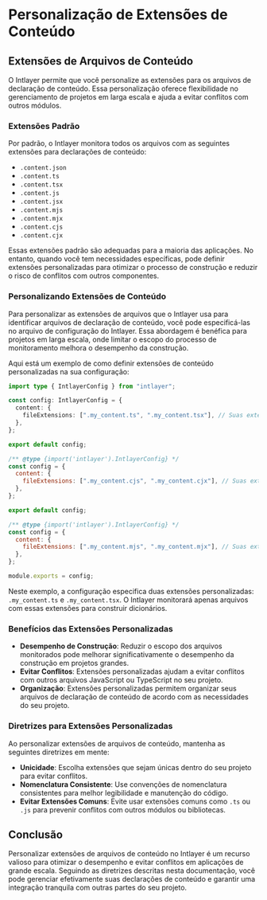 # Personalização de Extensões de Conteúdo

## Extensões de Arquivos de Conteúdo

O Intlayer permite que você personalize as extensões para os arquivos de declaração de conteúdo. Essa personalização oferece flexibilidade no gerenciamento de projetos em larga escala e ajuda a evitar conflitos com outros módulos.

### Extensões Padrão

Por padrão, o Intlayer monitora todos os arquivos com as seguintes extensões para declarações de conteúdo:

- `.content.json`
- `.content.ts`
- `.content.tsx`
- `.content.js`
- `.content.jsx`
- `.content.mjs`
- `.content.mjx`
- `.content.cjs`
- `.content.cjx`

Essas extensões padrão são adequadas para a maioria das aplicações. No entanto, quando você tem necessidades específicas, pode definir extensões personalizadas para otimizar o processo de construção e reduzir o risco de conflitos com outros componentes.

### Personalizando Extensões de Conteúdo

Para personalizar as extensões de arquivos que o Intlayer usa para identificar arquivos de declaração de conteúdo, você pode especificá-las no arquivo de configuração do Intlayer. Essa abordagem é benéfica para projetos em larga escala, onde limitar o escopo do processo de monitoramento melhora o desempenho da construção.

Aqui está um exemplo de como definir extensões de conteúdo personalizadas na sua configuração:

```typescript fileName="intlayer.config.ts" codeFormat="typescript"
import type { IntlayerConfig } from "intlayer";

const config: IntlayerConfig = {
  content: {
    fileExtensions: [".my_content.ts", ".my_content.tsx"], // Suas extensões personalizadas
  },
};

export default config;
```

```javascript fileName="intlayer.config.mjs" codeFormat="esm"
/** @type {import('intlayer').IntlayerConfig} */
const config = {
  content: {
    fileExtensions: [".my_content.cjs", ".my_content.cjx"], // Suas extensões personalizadas
  },
};

export default config;
```

```javascript fileName="intlayer.config.cjs" codeFormat="commonjs"
/** @type {import('intlayer').IntlayerConfig} */
const config = {
  content: {
    fileExtensions: [".my_content.mjs", ".my_content.mjx"], // Suas extensões personalizadas
  },
};

module.exports = config;
```

Neste exemplo, a configuração especifica duas extensões personalizadas: `.my_content.ts` e `.my_content.tsx`. O Intlayer monitorará apenas arquivos com essas extensões para construir dicionários.

### Benefícios das Extensões Personalizadas

- **Desempenho de Construção**: Reduzir o escopo dos arquivos monitorados pode melhorar significativamente o desempenho da construção em projetos grandes.
- **Evitar Conflitos**: Extensões personalizadas ajudam a evitar conflitos com outros arquivos JavaScript ou TypeScript no seu projeto.
- **Organização**: Extensões personalizadas permitem organizar seus arquivos de declaração de conteúdo de acordo com as necessidades do seu projeto.

### Diretrizes para Extensões Personalizadas

Ao personalizar extensões de arquivos de conteúdo, mantenha as seguintes diretrizes em mente:

- **Unicidade**: Escolha extensões que sejam únicas dentro do seu projeto para evitar conflitos.
- **Nomenclatura Consistente**: Use convenções de nomenclatura consistentes para melhor legibilidade e manutenção do código.
- **Evitar Extensões Comuns**: Evite usar extensões comuns como `.ts` ou `.js` para prevenir conflitos com outros módulos ou bibliotecas.

## Conclusão

Personalizar extensões de arquivos de conteúdo no Intlayer é um recurso valioso para otimizar o desempenho e evitar conflitos em aplicações de grande escala. Seguindo as diretrizes descritas nesta documentação, você pode gerenciar efetivamente suas declarações de conteúdo e garantir uma integração tranquila com outras partes do seu projeto.
